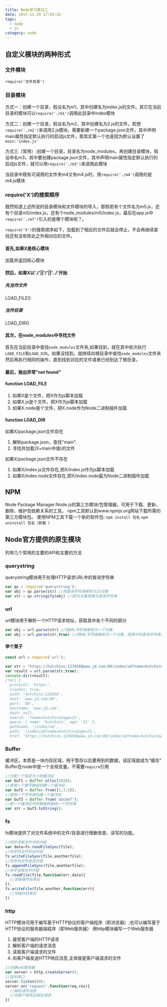 ```yaml
---
title: Node学习笔记二
date: 2017-11-29 17:03:32
tags: 
  - node
  - js
category: node
---
```

## 自定义模块的两种形式 

### 文件模块

``require('文件目录')``

### 目录模块                    

方式一：创建一个目录，假设名为m1，其中创建名为index.js的文件。其它在当前目录的模块可以``require('./m1')``调用此目录中index模块

方式二：创建一个目录，假设名为m2，其中创建名为2.js的文件，若想``require('./m2')``来调用2.js模块，需要新建一个package.json文件，其中声明main属性指定默认执行的启动js文件，那其实第一个也是因为默认设置了``main:'index.js'``

方式三（常用）:创建一个目录，目录名为node_modules，再创建目录模块，假设命名m3，其中要创建package.json文件，其中声明main属性指定默认执行的启动js文件，就可以用``require('./m3')``来调用此模块

当目录中既有可调用的文件夹m4又有m4.js时，用``require('./m4')``调用的是m4.js模块

<!--more-->
### require('X')的搜索顺序

既然知道上述所说的目录模块和文件模块的导入，那假若有个文件名为m5.js，还有个目录m5/index.js，还有个node_modules/m5/index.js，最后在app.js中``require('./m7')``引入的是哪个模块呢？。

``require('X')``的搜索顺序如下，加载到了相应的文件后就会停止，不会再继续查找还有没有除此之外相对应的文件。

#### 首先,如果X是核心模块

加载并返回核心模块

#### 然后，如果X以'./'||'/'||'../'开始

##### 先当作文件

LOAD_FILE()

##### 当作目录

LOAD_DIR()

#### 其次，在node_modules中寻找文件

首先在当前目录中查找``node_modules``文件夹,如果找到，就在其中依次执行``LOAD_FILE``和``LOAD_DIR``。如果没找到，就继续向根目录中查找``node_modules``文件夹然后再执行相同的操作，直到找到对应的文件或者已经到达了根目录。

#### 最后，抛出异常"not found"


#### function LOAD_FILE

1. 如果X是个文件，把X作为js脚本加载
2. 如果X.js是个文件，把X作为js脚本加载
3. 如果X.node是个文件，把X.node作为Node二进制插件加载



#### function LOAD_DIR

如果X/package.json文件存在

1. 解析package.json，查找"main".
2. 寻找并加载(X+main中值)的文件

如果X/package.json文件不存在

1. 如果X/index.js文件存在,把X/index.js作为js脚本加载
2. 如果X/index.node文件存在,把X/index.node最为Node二进制插件加载

## NPM

Node Package Manager:Node.js的第三方模块/包管理器，可用于下载、更新、删除、维护包依赖关系的工具。
npm工具默认到www.npmjs.org网站下载所需的第三方模块包。
使用NPM工具下载一个新的软件包:
``npm install 包名``
``npm uninstall 包名（卸载 ）``


## Node官方提供的原生模块

列举几个常用的主要的API和主要的方法

### querystring

querystring模块用于处理HTTP请求URL中的查询字符串

```js
var qs = require('querystring');
var obj = qs.parse(str) //把查询字符串解析为JS对象
var str = qs.stringify(obj) //把JS对象转换为查询字符串
```

### url

url模块用于解析一个HTTP请求地址，获取其中各个不同的部分
```js
var obj = url.parse(str) //把URL字符串解析为一个对象
var obj = url.parse(str,true) //把URL字符串解析为一个对象，把其中的查询字符串也解析为对象
```

#### 举个栗子

```js
const url = require('url');

var str = "https://hutchins:123456@www.jd.com:80/index/ad?name=hutchins&age=21";
var result = url.parse(str,true);
console.dir(result);
/*Url {
  protocol: 'https:',
  slashes: true,
  auth: 'hutchins:123456',
  host: 'www.jd.com:80',
  port: '80',
  hostname: 'www.jd.com',
  hash: null,
  search: '?name=hutchins&age=21',
  query: { name: 'hutchins', age: '21' },
  pathname: '/index/ad',
  path: '/index/ad?name=hutchins&age=21',
  href: 'https://hutchins:123456@www.jd.com:80/index/ad?name=hutchins&age=21' }*/
```


### Buffer

缓冲区，本质是一块内存区域，用于暂存以后要用到的数据，该区域就成为“缓存”
Buffer在node中是一个全局变量，不需要``require``引用

```js
//分配一个指定大小的缓冲区
var buf1 = Buffer.alloc(1024);
//使用一个数字数组创建一个缓冲区
var buf2 = Buffer.from([1,3,5]);
//使用一个字符串创建一个缓冲区
var buf3 = Buffer.from('abcdef');
//把一个缓冲区中的数据转换成一个字符串
var str = buf3.toString();
```

### fs

fs模块提供了对文件系统中的文件/目录进行增删改查、读写的功能。
```js
//同步读取文件中的内容
var data=fs.readFileSync(file);
//同步向文件写出内容
fs.writeFileSync(file,anotherfile);
//同步向文件追加内容
fs.appendFileSync(file,anotherfile);
//异步读取文件内容
fs.readFile(file,function(err,data){
  //读取操作结束后
});
fs.writeFile(file,another,function(err){
  //写操作结束后
})
```

### http
HTTP模块可用于编写基于HTTP协议的客户端程序（即浏览器）;也可以编写基于HTTP协议的服务器端程序（即Web服务器）
用http模块编写一个Web服务器
1. 接受客户端的HTTP请求
2. 解析客户端的请求消息
3. 读取客户端请求的文件
4. 向客户端发送HTTP响应消息,主体就是客户端请求的文件

```js
//创建web服务器
var server = http.createServer();
//监听端口
server.listen(80);
server.on('request',function(req,res){
  //解析请求消息
  //向客户端写出相应请求
})
```




 
